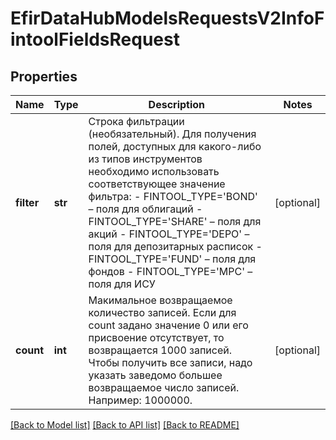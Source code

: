 # EfirDataHubModelsRequestsV2InfoFintoolFieldsRequest

## Properties
Name | Type | Description | Notes
------------ | ------------- | ------------- | -------------
**filter** | **str** | Строка фильтрации (необязательный).   Для получения полей, доступных для какого-либо из типов инструментов необходимо использовать соответствующее значение фильтра:  - FINTOOL_TYPE&#x3D;&#x27;BOND&#x27; – поля для облигаций  - FINTOOL_TYPE&#x3D;&#x27;SHARE&#x27; – поля для акций  - FINTOOL_TYPE&#x3D;&#x27;DEPO&#x27; – поля для депозитарных расписок  - FINTOOL_TYPE&#x3D;&#x27;FUND&#x27; – поля для фондов  - FINTOOL_TYPE&#x3D;&#x27;MPC&#x27; – поля для ИСУ | [optional] 
**count** | **int** | Макимальное возвращаемое количество записей.  Если для count задано значение 0 или его присвоение отсутствует, то возвращается 1000 записей.  Чтобы получить все записи, надо указать заведомо большее возвращаемое число записей. Например: 1000000. | [optional] 

[[Back to Model list]](../README.md#documentation-for-models) [[Back to API list]](../README.md#documentation-for-api-endpoints) [[Back to README]](../README.md)

